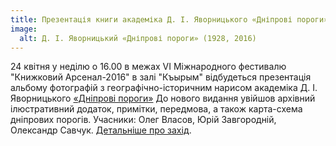 ```yaml
---
title: Презентація книги академіка Д. І. Яворницького «Дніпрові пороги» (1928, 2016)
image:
  alt: Д. І. Яворницький «Дніпрові пороги» (1928, 2016)
---
```


24 квітня у неділю о 16.00 в межах VI Міжнародного фестивалю "Книжковий Арсенал-2016" в залі "Къырым" відбудеться презентація альбому фотографій з географічно-історичним нарисом академіка Д. І. Яворницького [«Дніпрові пороги»](/books/yavornytsky-porogy) До нового видання увійшов архівний ілюстративний додаток, примітки, передмова, а також карта-схема дніпрових порогів. Учасники: Олег Власов, Юрій Завгородній, Олександр Савчук. 
[Детальніше про захід](https://www.facebook.com/events/615346618629277/).
